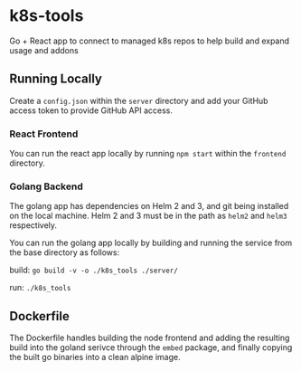 # k8s-tools
Go + React app to connect to managed k8s repos to help build and expand usage and addons

## Running Locally
Create a `config.json` within the `server` directory and add your GitHub access token to provide GitHub API access. 

### React Frontend
You can run the react app locally by running `npm start` within the `frontend` directory.
### Golang Backend
The golang app has dependencies on Helm 2 and 3, and git being installed on the local machine. Helm 2 and 3 must be in the path as `helm2` and `helm3` respectively.

You can run the golang app locally by building and running the service from the base directory as follows:


build: `go build -v -o ./k8s_tools ./server/`

run: `./k8s_tools`

## Dockerfile
The Dockerfile handles building the node frontend and adding the resulting build into the goland serivce through the `embed` package, and finally copying the built go binaries into a clean alpine image.